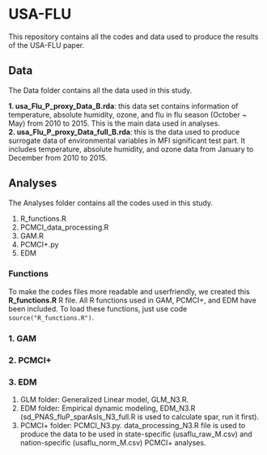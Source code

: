 # USA-FLU
   
This repository contains all the codes and data used to produce the results of the USA-FLU paper.
  
## Data   
  
The Data folder contains all the data used in this study.  
  
**1. usa_Flu_P_proxy_Data_B.rda**: this data set contains information of temperature, absolute humidity, ozone, and flu in flu season (October ~ May) from 2010 to 2015. This is the main data used in analyses.    
**2. usa_Flu_P_proxy_Data_full_B.rda**: this is the data used to produce surrogate data of environmental variables in MFI significant test part. It includes temperature, absolute humidity, and ozone data from January to December from 2010 to 2015.
  
## Analyses  
  
The Analyses folder contains all the codes used in this study.  
  
1) R_functions.R   
2) PCMCI_data_processing.R   
3) GAM.R  
4) PCMCI+.py  
5) EDM   
  
### Functions    
  
To make the codes files more readable and userfriendly, we created this **R_functions.R** R file. All R functions used in GAM, PCMCI+, and EDM have been included. To load these functions, just use code ```source("R_functions.R")```.
   
### 1. GAM   
  
### 2. PCMCI+   
  
### 3. EDM   
   
1) GLM folder: Generalized Linear model, GLM_N3.R.  
2) EDM folder: Empirical dynamic modeling, EDM_N3.R (sd_PNAS_fluP_sparAsIs_N3_full.R is used to calculate spar, run it first).   
3) PCMCI+ folder: PCMCI_N3.py. data_processing_N3.R file is used to produce the data to be used in state-specific (usaflu_raw_M.csv) and nation-specific (usaflu_norm_M.csv) PCMCI+ analyses.        

